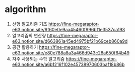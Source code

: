 # algorithm
1. 선형 알고리즘 기초 https://fine-megaraptor-e63.notion.site/9f60e0e9aa45460f996bf1e3537ca193
2. 알고리즘의 연산량 https://fine-megaraptor-e63.notion.site/d663861a45ed4975bf21b69ceb860a9d
3. 공간 활용하기 https://fine-megaraptor-e63.notion.site/e80e788a8a3a466d943c28a650f64b49
4. 자주 사용되는 수학 알고리즘 https://fine-megaraptor-e63.notion.site/a6b1216f102e45738970603baf18b86b
